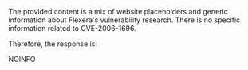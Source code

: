 The provided content is a mix of website placeholders and generic information about Flexera's vulnerability research. There is no specific information related to CVE-2006-1696.

Therefore, the response is:

NOINFO